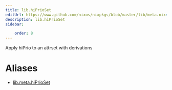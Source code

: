 ```yaml
---
title: lib.hiPrioSet
editUrl: https://www.github.com/nixos/nixpkgs/blob/master/lib/meta.nix#L89C15
description: lib.hiPrioSet
sidebar:

    order: 8
---
```


Apply hiPrio to an attrset with derivations


# Aliases

- [lib.meta.hiPrioSet](/nix-doc-comments/reference/lib/meta/lib-meta-hiPrioSet)


